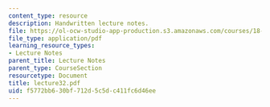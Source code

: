 ```yaml
---
content_type: resource
description: Handwritten lecture notes.
file: https://ol-ocw-studio-app-production.s3.amazonaws.com/courses/18-704-seminar-in-algebra-and-number-theory-rational-points-on-elliptic-curves-fall-2004/f5772bb630bf712d5c5dc411fc6d46ee_lecture32.pdf
file_type: application/pdf
learning_resource_types:
- Lecture Notes
parent_title: Lecture Notes
parent_type: CourseSection
resourcetype: Document
title: lecture32.pdf
uid: f5772bb6-30bf-712d-5c5d-c411fc6d46ee
---
```

